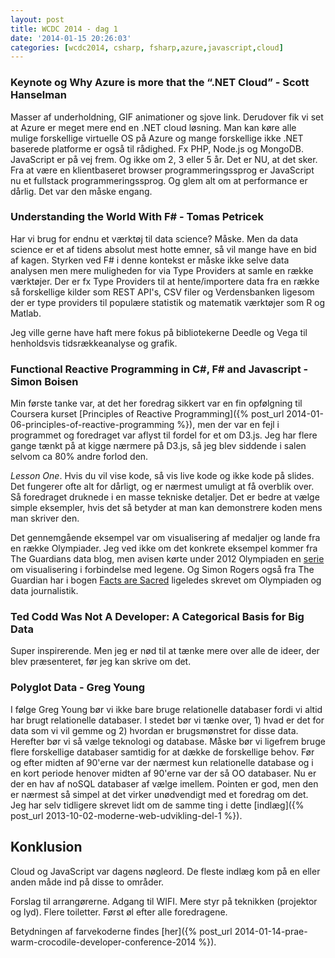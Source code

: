 ```yaml
---
layout: post
title: WCDC 2014 - dag 1
date: '2014-01-15 20:26:03'
categories: [wcdc2014, csharp, fsharp,azure,javascript,cloud]
---
```

### Keynote og Why Azure is more that the “.NET Cloud” - Scott Hanselman

Masser af underholdning, GIF animationer og sjove link. Derudover fik vi set at Azure er meget mere end en .NET cloud løsning. Man kan køre alle mulige forskellige virtuelle OS på Azure og mange forskellige ikke .NET baserede platforme er også til rådighed. Fx PHP, Node.js og MongoDB. JavaScript er på vej frem. Og ikke om 2, 3 eller 5 år. Det er NU, at det sker. Fra at være en klientbaseret browser programmeringssprog er JavaScript nu et fullstack programmeringssprog. Og glem alt om at performance er dårlig. Det var den måske engang. 

<!--more-->

### Understanding the World With F# - Tomas Petricek

Har vi brug for endnu et værktøj til data science? Måske. Men da data science er et af tidens absolut mest hotte emner, så vil mange have en bid af kagen. Styrken ved F# i denne kontekst er måske ikke selve data analysen men mere muligheden for via Type Providers at samle en række værktøjer. Der er fx Type Providers til at hente/importere data fra en række så forskellige kilder som REST API's, CSV filer og Verdensbanken ligesom der er type providers til populære statistik og matematik værktøjer som R og Matlab. 

Jeg ville gerne have haft mere fokus på bibliotekerne Deedle og Vega til henholdsvis tidsrækkeanalyse og grafik.

### Functional Reactive Programming in C#, F# and Javascript - Simon Boisen

Min første tanke var, at det her foredrag sikkert var en fin opfølgning til Coursera kurset [Principles of Reactive Programming]({% post_url 2014-01-06-principles-of-reactive-programming %}), men der var en fejl i programmet og foredraget var aflyst til fordel for et om D3.js. Jeg har flere gange tænkt på at kigge nærmere på D3.js, så jeg blev siddende i salen selvom ca 80% andre forlod den. 

*Lesson One*. Hvis du vil vise kode, så vis live kode og ikke kode på slides. Det fungerer ofte alt for dårligt, og er nærmest umuligt at få overblik over. Så foredraget druknede i en masse tekniske detaljer. Det er bedre at vælge simple eksempler, hvis det så betyder at man kan demonstrere koden mens man skriver den. 

Det gennemgående eksempel var om visualisering af medaljer og lande fra en række Olympiader. Jeg ved ikke om det konkrete eksempel kommer fra The Guardians data blog, men avisen kørte under 2012 Olympiaden en [serie](http://www.theguardian.com/sport/series/london-2012-olympics-data) om visualisering i forbindelse med legene. Og Simon Rogers også fra The Guardian har i bogen [Facts are Sacred](https://itunes.apple.com/gb/book/facts-are-sacred-enhanced/id635656702?mt=11) ligeledes skrevet om Olympiaden og data journalistik.

### Ted Codd Was Not A Developer: A Categorical Basis for Big Data

Super inspirerende. Men jeg er nød til at tænke mere over alle de ideer, der blev præsenteret, før jeg kan skrive om det.

### Polyglot Data - Greg Young

I følge Greg Young bør vi ikke bare bruge relationelle databaser fordi vi altid har brugt relationelle databaser. I stedet bør vi tænke over, 1) hvad er det for data som vi vil gemme og 2) hvordan er brugsmønstret for disse data. Herefter bør vi så vælge teknologi og database. Måske bør vi ligefrem bruge flere forskellige databaser samtidig for at dække de forskellige behov. Før og efter midten af 90'erne var der nærmest kun relationelle database og i en kort periode henover midten af 90'erne var der så OO databaser. Nu er der en hav af noSQL databaser af vælge imellem. Pointen er god, men den er nærmest så simpel at det virker unødvendigt med et foredrag om det. Jeg har selv tidligere skrevet lidt om de samme ting i dette [indlæg]({% post_url 2013-10-02-moderne-web-udvikling-del-1 %}).

## Konklusion
Cloud og JavaScript var dagens nøgleord. De fleste indlæg kom på en eller anden måde ind på disse to områder.

Forslag til arrangørerne. Adgang til WIFI. Mere styr på teknikken (projektor og lyd). Flere toiletter. Først øl efter alle foredragene.

Betydningen af farvekoderne findes [her]({% post_url 2014-01-14-prae-warm-crocodile-developer-conference-2014 %}).
